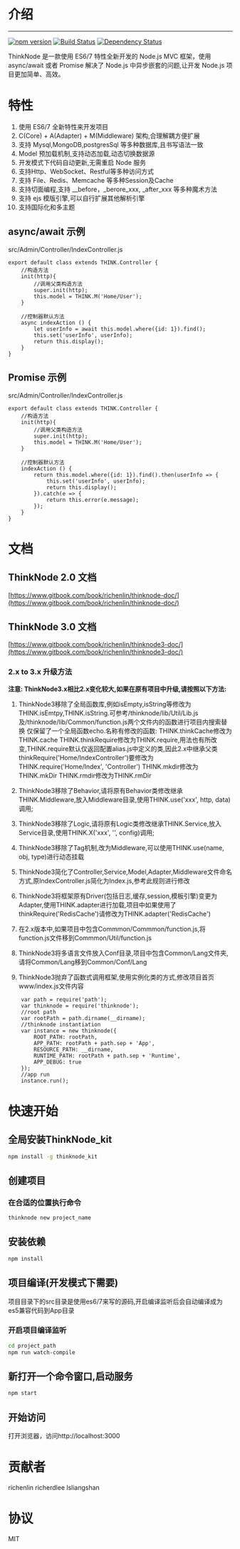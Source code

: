 # 介绍
-----

[![npm version](https://badge.fury.io/js/thinknode.svg)](https://badge.fury.io/js/thinknode)
[![Build Status](https://travis-ci.org/richenlin/thinknode.svg?branch=master)](https://travis-ci.org/richenlin/thinknode)
[![Dependency Status](https://david-dm.org/richenlin/thinknode.svg)](https://david-dm.org/richenlin/thinknode)

ThinkNode 是一款使用 ES6/7 特性全新开发的 Node.js MVC 框架，使用 async/await 或者 Promise 解决了 Node.js 中异步嵌套的问题,让开发 Node.js 项目更加简单、高效。

# 特性

1. 使用 ES6/7 全新特性来开发项目
2. C(Core) + A(Adapter) + M(Middleware) 架构,合理解耦方便扩展
3. 支持 Mysql,MongoDB,postgresSql 等多种数据库,且书写语法一致
4. Model 预加载机制,支持动态加载,动态切换数据源
5. 开发模式下代码自动更新,无需重启 Node 服务
6. 支持Http、WebSocket、Restful等多种访问方式
7. 支持 File、Redis、Memcache 等多种Session及Cache
8. 支持切面编程,支持 __before，_berore_xxx, _after_xxx 等多种魔术方法
9. 支持 ejs 模版引擎,可以自行扩展其他解析引擎
10. 支持国际化和多主题

## async/await 示例
src/Admin/Controller/IndexController.js
```
export default class extends THINK.Controller {
    //构造方法
    init(http){
        //调用父类构造方法
        super.init(http);
        this.model = THINK.M('Home/User');
    }
    
    //控制器默认方法
    async indexAction () {
        let userInfo = await this.model.where({id: 1}).find();
        this.set('userInfo', userInfo);
        return this.display();
    }
}
```

## Promise 示例
src/Admin/Controller/IndexController.js
```
export default class extends THINK.Controller {
    //构造方法
    init(http){
        //调用父类构造方法
        super.init(http);
        this.model = THINK.M('Home/User');
    }
    
    //控制器默认方法
    indexAction () {
        return this.model.where({id: 1}).find().then(userInfo => {
            this.set('userInfo', userInfo);
            return this.display();
        }).catch(e => {
            return this.error(e.message);
        });
    }
}
```

# 文档

## ThinkNode 2.0 文档
[https://www.gitbook.com/book/richenlin/thinknode-doc/](https://www.gitbook.com/book/richenlin/thinknode-doc/)

## ThinkNode 3.0 文档
[https://www.gitbook.com/book/richenlin/thinknode3-doc/](https://www.gitbook.com/book/richenlin/thinknode3-doc/)

### 2.x to 3.x 升级方法
**注意: ThinkNode3.x相比2.x变化较大,如果在原有项目中升级,请按照以下方法:**

1. ThinkNode3移除了全局函数库,例如isEmpty,isString等修改为THINK.isEmtpy,THINK.isString.可参考/thinknode/lib/Util/Lib.js及/thinknode/lib/Common/function.js两个文件内的函数进行项目内搜索替换
   仅保留了一个全局函数echo.名称有修改的函数:
   THINK.thinkCache修改为THINK.cache
   THINK.thinkRequire修改为THINK.require,用法也有所改变,THINK.require默认仅返回配置alias.js中定义的类,因此2.x中继承父类thinkRequire('Home/IndexController')要修改为THINK.require('Home/Index', 'Controller')
   THINK.mkdir修改为THINK.mkDir
   THINK.rmdir修改为THINK.rmDir
   

2. ThinkNode3移除了Behavior,请将原有Behavior类修改继承THINK.Middleware,放入Middleware目录,使用THINK.use('xxx', http, data)调用;

3. ThinkNode3移除了Logic,请将原有Logic类修改继承THINK.Service,放入Service目录,使用THINK.X('xxx', '', config)调用;

4. ThinkNode3移除了Tag机制,改为Middleware,可以使用THINK.use(name, obj, type)进行动态挂载

5. ThinkNode3简化了Controller,Service,Model,Adapter,Middleware文件命名方式,原IndexController.js简化为Index.js,参考此规则进行修改

6. ThinkNode3将框架原有Driver(包括日志,缓存,session,模板引擎)变更为Adapter,使用THINK.adapter进行加载,项目中如果使用了thinkRequire('RedisCache')请修改为THINK.adapter('RedisCache')

7. 在2.x版本中,如果项目中包含Commmon/Commmon/function.js,将function.js文件移到Commmon/Util/function.js

8. ThinkNode3将多语言文件放入Conf目录,项目中包含Common/Lang文件夹,请将Common/Lang移到Common/Conf/Lang

9. ThinkNode3抛弃了函数式调用框架,使用实例化类的方式,修改项目首页 www/index.js文件内容
```
    var path = require('path');
    var thinknode = require('thinknode');
    //root path
    var rootPath = path.dirname(__dirname);
    //thinknode instantiation
    var instance = new thinknode({
        ROOT_PATH: rootPath,
        APP_PATH: rootPath + path.sep + 'App',
        RESOURCE_PATH: __dirname,
        RUNTIME_PATH: rootPath + path.sep + 'Runtime',
        APP_DEBUG: true
    });
    //app run
    instance.run();
```

# 快速开始

## 全局安装ThinkNode_kit

```sh
npm install -g thinknode_kit
```

## 创建项目


### 在合适的位置执行命令

```sh
thinknode new project_name
```

## 安装依赖

```sh
npm install
```

## 项目编译(开发模式下需要)

项目目录下的src目录是使用es6/7来写的源码,开启编译监听后会自动编译成为es5兼容代码到App目录

### 开启项目编译监听

```sh
cd project_path
npm run watch-compile
```

## 新打开一个命令窗口,启动服务

```sh
npm start
```

## 开始访问

打开浏览器，访问http://localhost:3000 


# 贡献者

richenlin
richerdlee
lsliangshan

# 协议

MIT
